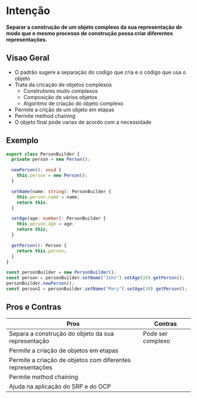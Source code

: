 # Intenção

**Separar a construção de um objeto complexo da sua representação de modo que o mesmo processo de construção possa criar diferentes representações.**

## Visao Geral

- O padrão sugere a separação do codigo que cria e o código que usa o objeto
- Trata da cricação de objetos complexos
  - Construtores muito complexos
  - Composição de vários objetos
  - Algoritmo de criação do objeto complexo
- Permite a crição de um objeto em etapas
- Permite method chaining
- O objeto final pode varias de acordo com a necessidade

## Exemplo

```ts
export class PersonBuilder {
  private person = new Person();

  newPerson(): void {
    this.person = new Person();
  }

  setName(name: string): PersonBuilder {
    this.person.name = name;
    return this;
  }

  setAge(age: number): PersonBuilder {
    this.person.age = age;
    return this;
  }

  getPerson(): Person {
    return this.person;
  }
}

const personBuilder = new PersonBuilder();
const person = personBuilder.setName("John").setAge(20).getPerson();
personBuilder.newPerson();
const person2 = personBuilder.setName("Mary").setAge(30).getPerson();
```

## Pros e Contras

| Pros                                                       | Contras           |
| ---------------------------------------------------------- | ----------------- |
| Separa a construção do objeto da sua representação         | Pode ser complexo |
| Permite a criação de objetos em etapas                     |                   |
| Permite a criação de objetos com diferentes representações |                   |
| Permite method chaining                                    |                   |
| Ajuda na aplicação do SRP e do OCP                         |                   |
